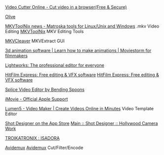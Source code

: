 
[Video Cutter Online - Cut video in a browser(Free & Secure)](https://video-cutter-js.com/)

[Olive](https://www.olivevideoeditor.org/)

[MKVToolNix news - Matroska tools for Linux/Unix and Windows](https://mkvtoolnix.download)
.mkv Video Editing
[MKVToolNix](https://www.matroska.org/downloads/mkvtoolnix.html)
MKV Editing Tools

[MKVCleaver](https://blogs.sapib.ca/apps/mkvcleaver/)
MKVExtract GUI

[3d animation software | Learn how to make animations | Moviestorm for filmmakers](https://www.moviestorm.co.uk/)

[Lightworks: The professional editor for everyone](https://www.lwks.com/)

[HitFilm Express: Free editing & VFX software](https://hitfilm.com/express)
[HitFilm Express: Free editing & VFX software](https://fxhome.com/hitfilm-express)

[Splice Video Editor by Bending Spoons](https://spliceapp.com/)

[iMovie - Official Apple Support](https://support.apple.com/imovie)

[Lumen5 - Video Maker | Create Videos Online in Minutes](https://lumen5.com/)
Video Template Editor

[Shot Designer on the App Store](https://apps.apple.com/us/app/shot-designer/id556342711)
[Main :: Shot Designer :: Hollywood Camera Work](https://www.hollywoodcamerawork.com/shot-designer.html)

[TROIKATRONIX : ISADORA](https://troikatronix.com/)

[Avidemux](https://avidemux.sourceforge.net/)
[Avidemux](http://fixounet.free.fr/avidemux/)
Cut/Filter/Encode
